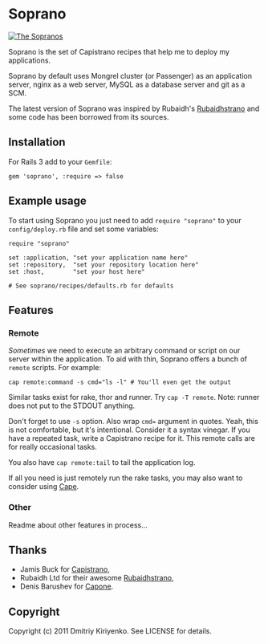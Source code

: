 # Soprano

[![The Sopranos](http://i.minus.com/idGXKU.jpeg)](http://www.imdb.com/title/tt0141842/)

Soprano is the set of Capistrano recipes that help me to deploy my
applications.

Soprano by default uses Mongrel cluster (or Passenger) as an application
server, nginx as a web server, MySQL as a database server and git as a SCM.

The latest version of Soprano was inspired by Rubaidh's
[Rubaidhstrano](http://github.com/rubaidh/rubaidhstrano) and some code has
been borrowed from its sources.

## Installation

For Rails 3 add to your `Gemfile`:

    gem 'soprano', :require => false

## Example usage

To start using Soprano you just need to add `require "soprano"` to your
`config/deploy.rb` file and set some variables:

    require "soprano"

    set :application, "set your application name here"
    set :repository,  "set your repository location here"
    set :host,        "set your host here"

    # See soprano/recipes/defaults.rb for defaults

## Features

### Remote

*Sometimes* we need to execute an arbitrary command or script on our
server within the application. To aid with thin, Soprano offers a bunch
of `remote` scripts. For example:

    cap remote:command -s cmd="ls -l" # You'll even get the output

Similar tasks exist for rake, thor and runner. Try `cap -T remote`. Note:
runner does not put to the STDOUT anything.

Don't forget to use `-s` option. Also wrap `cmd=` argument in quotes.
Yeah, this is not comfortable, but it's intentional. Consider it a
syntax vinegar. If you have a repeated task, write a Capistrano recipe
for it. This remote calls are for really occasional tasks.

You also have `cap remote:tail` to tail the application log.

If all you need is just remotely run the rake tasks, you may also want to
consider using [Cape](https://github.com/njonsson/cape).

### Other

Readme about other features in process...

## Thanks

- Jamis Buck for [Capistrano](https://github.com/halorgium/capistrano),
- Rubaidh Ltd for their awesome
  [Rubaidhstrano](http://github.com/rubaidh/rubaidhstrano),
- Denis Barushev for [Capone](https://github.com/denis/capone).

## Copyright

Copyright (c) 2011 Dmitriy Kiriyenko. See LICENSE for details.
